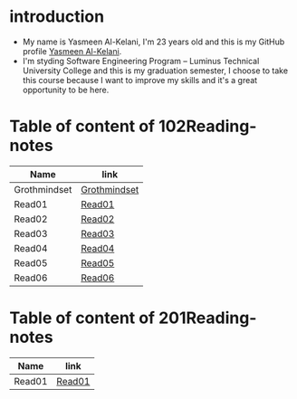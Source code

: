 # introduction
* My name is Yasmeen Al-Kelani, I'm 23 years old and this is my GitHub profile [Yasmeen Al-Kelani](https://github.com/YasmeenKelani).
* I'm styding Software Engineering Program – Luminus Technical University College and this is my graduation semester, I choose to take this course because I want to improve my skills and it's a great opportunity to be here. 
# Table of content of 102Reading-notes 


Name | link
------------ | -------------
Grothmindset | [Grothmindset](https://yasmeenkelani.github.io/reading-notes/Grothmindset)
Read01 |[Read01](https://yasmeenkelani.github.io/reading-notes/Read01)
Read02 |[Read02](https://yasmeenkelani.github.io/reading-notes/Read02)
Read03 |[Read03](https://yasmeenkelani.github.io/reading-notes/Read03)
Read04 |[Read04](https://yasmeenkelani.github.io/reading-notes/Read04)
Read05 |[Read05](https://yasmeenkelani.github.io/reading-notes/Read05)
Read06 |[Read06](https://yasmeenkelani.github.io/reading-notes/Read06)


# Table of content of 201Reading-notes

Name | link
------------ | -------------
 Read01| [Read01]()